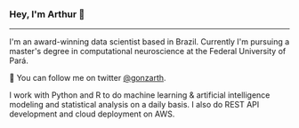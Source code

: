 ### Hey, I'm Arthur 👋

***

I'm an award-winning data scientist based in Brazil. Currently I'm pursuing a master's degree in computational neuroscience at the Federal University of Pará. 


💬  You can follow me on twitter <a href="https://twitter.com/gonzarth">@gonzarth</a>.

I work with Python and R to do machine learning & artificial intelligence modeling and statistical analysis on a daily basis. I also do REST API development and cloud deployment on AWS.
